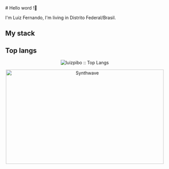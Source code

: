 <div style="background-image: url('https://thumbs.gfycat.com/GoodnaturedFondGaur-size_restricted.gif');">
# Hello word !👋

I'm Luiz Fernando, I'm living in Distrito Federal/Brasil.

## My stack

## Top langs
<p align="center"><img src="https://github-readme-stats.vercel.app/api/top-langs/?username=luizpibo&langs_count=5&theme=tokyonight&layout=compact" alt="luizpibo :: Top Langs" /></p>
<p align="center"><img src="https://thumbs.gfycat.com/GoodnaturedFondGaur-size_restricted.gif" alt="Synthwave" height="300" width="500"></p>
</div>
